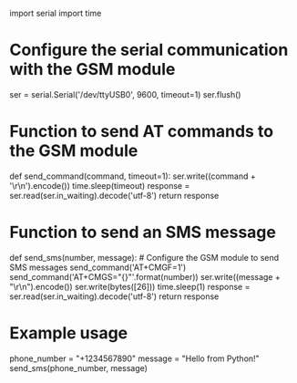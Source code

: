 import serial
import time

# Configure the serial communication with the GSM module
ser = serial.Serial('/dev/ttyUSB0', 9600, timeout=1)
ser.flush()

# Function to send AT commands to the GSM module
def send_command(command, timeout=1):
    ser.write((command + '\r\n').encode())
    time.sleep(timeout)
    response = ser.read(ser.in_waiting).decode('utf-8')
    return response

# Function to send an SMS message
def send_sms(number, message):
    # Configure the GSM module to send SMS messages
    send_command('AT+CMGF=1')
    send_command('AT+CMGS="{}"'.format(number))
    ser.write((message + "\r\n").encode())
    ser.write(bytes([26]))
    time.sleep(1)
    response = ser.read(ser.in_waiting).decode('utf-8')
    return response

# Example usage
phone_number = "+1234567890"
message = "Hello from Python!"
send_sms(phone_number, message)

